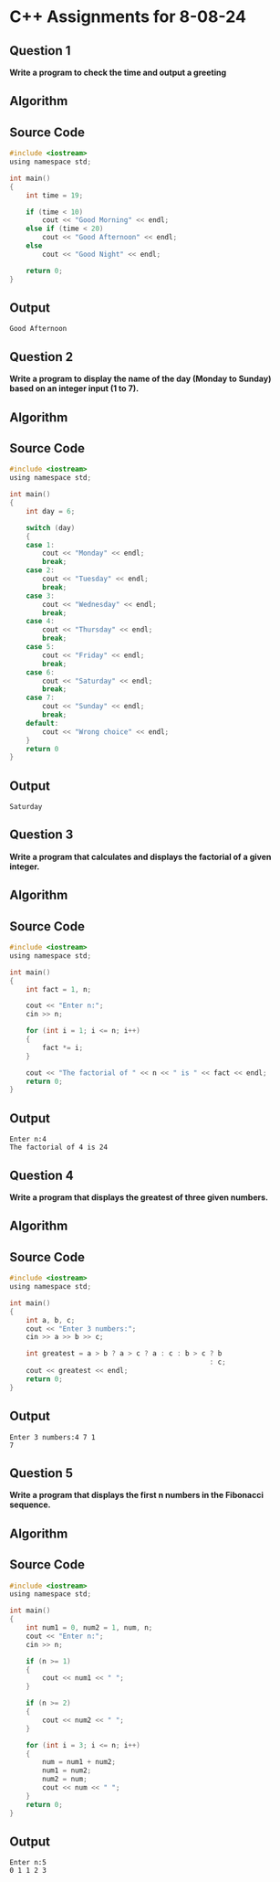 # C++ Assignments for 8-08-24

## Question 1
**Write a program to check the time and output a greeting**

## Algorithm

## Source Code

```C
#include <iostream>
using namespace std;

int main()
{
    int time = 19;

    if (time < 10)
        cout << "Good Morning" << endl;
    else if (time < 20)
        cout << "Good Afternoon" << endl;
    else
        cout << "Good Night" << endl;

    return 0;
}

```

## Output
```
Good Afternoon
```

## Question 2
**Write a program to display the name of the day (Monday to Sunday) based on an integer input (1 to 7).**

## Algorithm

## Source Code
```C
#include <iostream>
using namespace std;

int main()
{
    int day = 6;

    switch (day)
    {
    case 1:
        cout << "Monday" << endl;
        break;
    case 2:
        cout << "Tuesday" << endl;
        break;
    case 3:
        cout << "Wednesday" << endl;
        break;
    case 4:
        cout << "Thursday" << endl;
        break;
    case 5:
        cout << "Friday" << endl;
        break;
    case 6:
        cout << "Saturday" << endl;
        break;
    case 7:
        cout << "Sunday" << endl;
        break;
    default:
        cout << "Wrong choice" << endl;
    }
    return 0
}
```
## Output
```
Saturday
```


## Question 3
**Write a program that calculates and displays the factorial of a given integer.**

## Algorithm

## Source Code
```C
#include <iostream>
using namespace std;

int main()
{
    int fact = 1, n;

    cout << "Enter n:";
    cin >> n;

    for (int i = 1; i <= n; i++)
    {
        fact *= i;
    }

    cout << "The factorial of " << n << " is " << fact << endl;
    return 0;
}

```

## Output
```
Enter n:4
The factorial of 4 is 24
```

## Question 4
**Write a program that displays the greatest of three given numbers.**

## Algorithm

## Source Code
```C
#include <iostream>
using namespace std;

int main()
{
    int a, b, c;
    cout << "Enter 3 numbers:";
    cin >> a >> b >> c;

    int greatest = a > b ? a > c ? a : c : b > c ? b
                                                 : c;
    cout << greatest << endl;
    return 0;
}

```

## Output
```
Enter 3 numbers:4 7 1
7
```

## Question 5
**Write a program that displays the first n numbers in the Fibonacci sequence.**

## Algorithm

## Source Code
```C
#include <iostream>
using namespace std;

int main()
{
    int num1 = 0, num2 = 1, num, n;
    cout << "Enter n:";
    cin >> n;

    if (n >= 1)
    {
        cout << num1 << " ";
    }

    if (n >= 2)
    {
        cout << num2 << " ";
    }

    for (int i = 3; i <= n; i++)
    {
        num = num1 + num2;
        num1 = num2;
        num2 = num;
        cout << num << " ";
    }
    return 0;
}
```

## Output
```
Enter n:5
0 1 1 2 3
```
